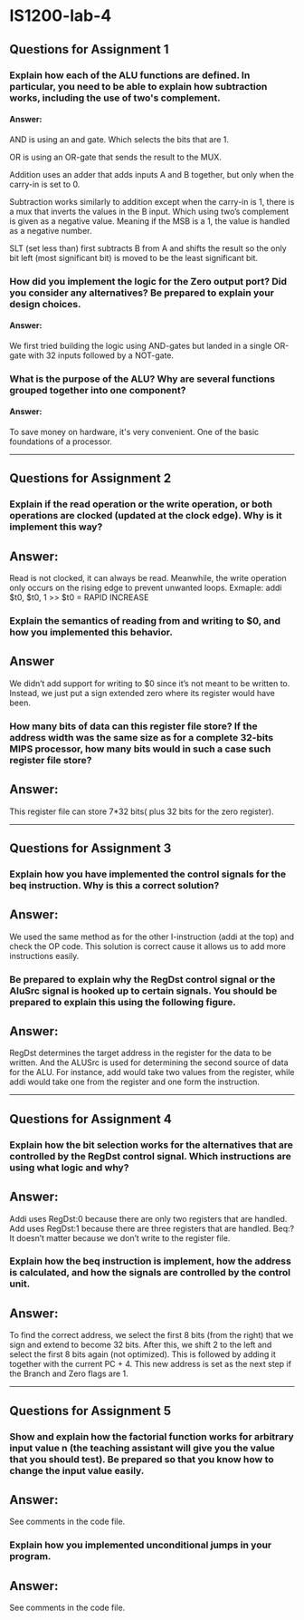 # IS1200-lab-4

## Questions for Assignment 1

### Explain how each of the ALU functions are defined. In particular, you need to be able to explain how subtraction works, including the use of two's complement.
#### Answer:
AND is using an and gate. Which selects the bits that are 1. 

OR is using an OR-gate that sends the result to the MUX.

Addition uses an adder that adds inputs A and B together, but only when the carry-in is set to 0.

Subtraction works similarly to addition except when the carry-in is 1, there is a mux that inverts the values in the B input. Which using two’s complement is given as a negative value. Meaning if the MSB is a 1, the value is handled as a negative number.   

SLT (set less than) first subtracts B from A and shifts the result so the only bit left (most significant bit) is moved to be the least significant bit.


### How did you implement the logic for the Zero output port? Did you consider any alternatives? Be prepared to explain your design choices.
#### Answer:
We first tried building the logic using AND-gates but landed in a single OR-gate with 32 inputs followed by a NOT-gate.

### What is the purpose of the ALU? Why are several functions grouped together into one component?
#### Answer:
To save money on hardware, it's very convenient. One of the basic foundations of a processor. 

---

## Questions for Assignment 2

### Explain if the read operation or the write operation, or both operations are clocked (updated at the clock edge). Why is it implement this way?
## Answer:
Read is not clocked, it can always be read. Meanwhile, the write operation only occurs on the rising edge to prevent unwanted loops. Exmaple: addi $t0, $t0, 1 >> $t0 = RAPID INCREASE

### Explain the semantics of reading from and writing to $0, and how you implemented this behavior.
## Answer
We didn’t add support for writing to $0 since it’s not meant to be written to. Instead, we just put a sign extended zero where its register would have been.

### How many bits of data can this register file store? If the address width was the same size as for a complete 32-bits MIPS processor, how many bits would in such a case such register file store?
## Answer:
This register file can store 7*32 bits( plus 32 bits for the zero register).

---

## Questions for Assignment 3

### Explain how you have implemented the control signals for the beq instruction. Why is this a correct solution?
## Answer:
We used the same method as for the other I-instruction (addi at the top) and check the OP code. This solution is correct cause it allows us to add more instructions easily.

### Be prepared to explain why the RegDst control signal or the AluSrc signal is hooked up to certain signals. You should be prepared to explain this using the following figure.
## Answer:
RegDst determines the target address in the register for the data to be written. And the ALUSrc is used for determining the second source of data for the ALU. For instance, add would take two values from the register, while addi would take one from the register and one form the instruction.

---

## Questions for Assignment 4

### Explain how the bit selection works for the alternatives that are controlled by the RegDst control signal. Which instructions are using what logic and why?
## Answer:
Addi uses RegDst:0 because there are only two registers that are handled. Add uses RegDst:1 because there are three registers that are handled. Beq:? It doesn’t matter because we don’t write to the register file. 

### Explain how the beq instruction is implement, how the address is calculated, and how the signals are controlled by the control unit.
## Answer:
To find the correct address, we select the first 8 bits (from the right) that we sign and extend to become 32 bits. After this, we shift 2 to the left and select the first 8 bits again (not optimized). This is followed by adding it together with the current PC + 4.
This new address is set as the next step if the Branch and Zero flags are 1.

---

## Questions for Assignment 5

### Show and explain how the factorial function works for arbitrary input value n (the teaching assistant will give you the value that you should test). Be prepared so that you know how to change the input value easily.
## Answer:
See comments in the code file.

### Explain how you implemented unconditional jumps in your program.
## Answer:
See comments in the code file.
